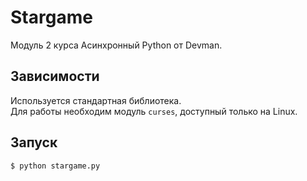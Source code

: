 # Stargame  
Модуль 2 курса Асинхронный Python от Devman.

## Зависимости
Используется стандартная библиотека.  
Для работы необходим модуль `curses`, доступный только на Linux.

## Запуск
```bash
$ python stargame.py 
```
